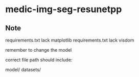 # medic-img-seg-resunetpp

## Note
requirements.txt lack matplotlib
requirements.txt lack visdom

remember to change the model 

correct file path should include:

model/
datasets/


